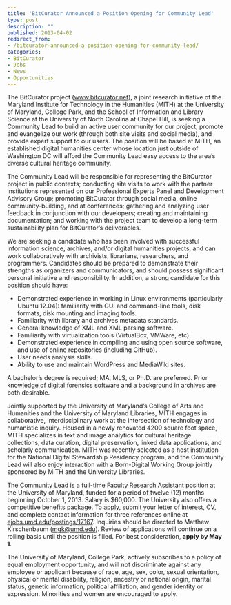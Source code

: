 ```yaml
---
title: 'BitCurator Announced a Position Opening for Community Lead'
type: post
description: ""
published: 2013-04-02
redirect_from: 
- /bitcurator-announced-a-position-opening-for-community-lead/
categories:
- BitCurator
- Jobs
- News
- Opportunities
---
```

The BitCurator project (www.bitcurator.net), a joint research initiative of the Maryland Institute for Technology in the Humanities (MITH) at the University of Maryland, College Park, and the School of Information and Library Science at the University of North Carolina at Chapel Hill, is seeking a Community Lead to build an active user community for our project, promote and evangelize our work (through both site visits and social media), and provide expert support to our users. The position will be based at MITH, an established digital humanities center whose location just outside of Washington DC will afford the Community Lead easy access to the area’s diverse cultural heritage community.

The Community Lead will be responsible for representing the BitCurator project in public contexts; conducting site visits to work with the partner institutions represented on our Professional Experts Panel and Development Advisory Group; promoting BitCurator through social media, online community-building, and at conferences; gathering and analyzing user feedback in conjunction with our developers; creating and maintaining documentation; and working with the project team to develop a long-term sustainability plan for BitCurator’s deliverables.

We are seeking a candidate who has been involved with successful information science, archives, and/or digital humanities projects, and can work collaboratively with archivists, librarians, researchers, and programmers. Candidates should be prepared to demonstrate their strengths as organizers and communicators, and should possess significant personal initiative and responsibility. In addition, a strong candidate for this position should have:

- Demonstrated experience in working in Linux environments (particularly Ubuntu 12.04): familiarity with GUI and command-line tools, disk formats, disk mounting and imaging tools.
- Familiarity with library and archives metadata standards.
- General knowledge of XML and XML parsing software.
- Familiarity with virtualization tools (VirtualBox, VMWare, etc).
- Demonstrated experience in compiling and using open source software, and use of online repositories (including GitHub).
- User needs analysis skills.
- Ability to use and maintain WordPress and MediaWiki sites.

A bachelor’s degree is required; MA, MLS, or Ph.D. are preferred. Prior knowledge of digital forensics software and a background in archives are both desirable.

Jointly supported by the University of Maryland’s College of Arts and Humanities and the University of Maryland Libraries, MITH engages in collaborative, interdisciplinary work at the intersection of technology and humanistic inquiry. Housed in a newly renovated 4200 square foot space, MITH specializes in text and image analytics for cultural heritage collections, data curation, digital preservation, linked data applications, and scholarly communication. MITH was recently selected as a host institution for the National Digital Stewardship Residency program, and the Community Lead will also enjoy interaction with a Born-Digital Working Group jointly sponsored by MITH and the University Libraries.

The Community Lead is a full-time Faculty Research Assistant position at the University of Maryland, funded for a period of twelve (12) months beginning October 1, 2013. Salary is \$60,000. The University also offers a competitive benefits package. To apply, submit your letter of interest, CV, and complete contact information for three references online at [ejobs.umd.edu/postings/17167](https://ejobs.umd.edu/postings/17167). Inquiries should be directed to Matthew Kirschenbaum ([mgk@umd.edu](mailto:mgk@umd.edu)). Review of applications will continue on a rolling basis until the position is filled. For best consideration, **apply by May 1**.

The University of Maryland, College Park, actively subscribes to a policy of equal employment opportunity, and will not discriminate against any employee or applicant because of race, age, sex, color, sexual orientation, physical or mental disability, religion, ancestry or national origin, marital status, genetic information, political affiliation, and gender identity or expression. Minorities and women are encouraged to apply.
